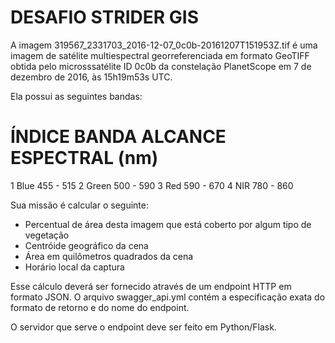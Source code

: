 DESAFIO STRIDER GIS
===========

A imagem 319567_2331703_2016-12-07_0c0b-20161207T151953Z.tif é uma imagem de
satélite multiespectral georreferenciada em formato GeoTIFF obtida pelo microsssatélite ID 0c0b da constelação PlanetScope em 7 de dezembro de 2016, às 15h19m53s UTC.

Ela possui as seguintes bandas:

ÍNDICE       BANDA       ALCANCE ESPECTRAL (nm)
===============================================
1            Blue        455 - 515
2            Green       500 - 590
3            Red         590 - 670
4            NIR         780 - 860

Sua missão é calcular o seguinte:

- Percentual de área desta imagem que está coberto por algum tipo de vegetação
- Centróide geográfico da cena
- Área em quilômetros quadrados da cena
- Horário local da captura

Esse cálculo deverá ser fornecido através de um endpoint HTTP em formato JSON.
O arquivo swagger_api.yml contém a especificação exata do formato de retorno
e do nome do endpoint.

O servidor que serve o endpoint deve ser feito em Python/Flask.